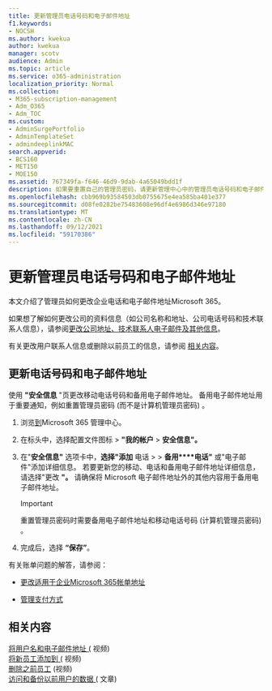 ```yaml
---
title: 更新管理员电话号码和电子邮件地址
f1.keywords:
- NOCSH
ms.author: kwekua
author: kwekua
manager: scotv
audience: Admin
ms.topic: article
ms.service: o365-administration
localization_priority: Normal
ms.collection:
- M365-subscription-management
- Adm_O365
- Adm_TOC
ms.custom:
- AdminSurgePortfolio
- AdminTemplateSet
- admindeeplinkMAC
search.appverid:
- BCS160
- MET150
- MOE150
ms.assetid: 767349fa-f646-46d9-9dab-4a65049bdd1f
description: 如果要重置自己的管理员密码，请更新管理中心中的管理员电话号码和电子邮件地址。
ms.openlocfilehash: cbb969b93584503db0755675e4ea585ba401e377
ms.sourcegitcommit: d08fe0282be75483608e96df4e6986d346e97180
ms.translationtype: MT
ms.contentlocale: zh-CN
ms.lasthandoff: 09/12/2021
ms.locfileid: "59170386"
---
```

# <a name="update-your-admin-phone-number-and-email-address"></a>更新管理员电话号码和电子邮件地址

本文介绍了管理员如何更改企业电话和电子邮件地址Microsoft 365。
  
如果想了解如何更改公司的资料信息（如公司名称和地址、公司电话号码和技术联系人信息），请参阅[更改公司地址、技术联系人电子邮件及其他信息](change-address-contact-and-more.md)。

有关更改用户联系人信息或删除以前员工的信息，请参阅 [相关内容](#related-content)。
  
## <a name="to-update-your-phone-number-and-email-address"></a>更新电话号码和电子邮件地址

使用 **"安全信息** "页更改移动电话号码和备用电子邮件地址。 备用电子邮件地址用于重要通知，例如重置管理员密码 (而不是计算机管理员密码) 。 
  
1. 浏览<a href="https://go.microsoft.com/fwlink/p/?linkid=2024339" target="_blank">到</a>Microsoft 365 管理中心。

2. 在标头中，选择配置文件图标 \> **"我的帐户** \> **安全信息"。**

3. 在"**安全信息"** 选项卡中，**选择"添加** 电话 \>  \> **备用****电话"** 或"电子邮件"添加详细信息。 若要更新您的移动、电话和备用电子邮件地址详细信息，请选择"更改 **"。** 请确保将 Microsoft 电子邮件地址外的其他内容用于备用电子邮件地址。

    > [!IMPORTANT]
    > 重置管理员密码时需要备用电子邮件地址和移动电话号码 (计算机管理员密码) 。

4. 完成后，选择 **“保存”**。
  
有关账单问题的解答，请参阅：
  
- [更改适用于企业Microsoft 365帐单地址](../../commerce/billing-and-payments/change-your-billing-addresses.md)

- [管理支付方式](../../commerce/billing-and-payments/manage-payment-methods.md)

## <a name="related-content"></a>相关内容

[将用户名和电子邮件地址 (](../add-users/change-a-user-name-and-email-address.md) 视频) \
[将新员工添加到 (](../add-users/add-new-employee.md) 视频) \
[删除之前员工](../add-users/remove-former-employee.md) (视频) \
[访问和备份以前用户的数据 (](../add-users/get-access-to-and-back-up-a-former-user-s-data.md) 文章) 